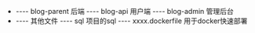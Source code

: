 + ---- blog-parent 后端
	---- blog-api 用户端
	---- blog-admin 管理后台
+ ---- 其他文件
	---- sql 项目的sql
	---- xxxx.dockerfile 用于docker快速部署

